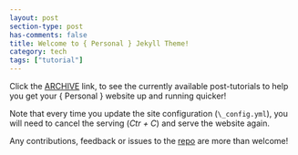 ```yaml
---
layout: post
section-type: post
has-comments: false
title: Welcome to { Personal } Jekyll Theme!
category: tech
tags: ["tutorial"]
---
```


Click the [ARCHIVE]({{site.baseurl}}/blog) link, to see the currently available
post-tutorials to help you get your { Personal } website up and running quicker!

Note that every time you update the site configuration (`\_config.yml`), you
will need to cancel the serving (_Ctr + C_) and serve the website again.

Any contributions, feedback or issues to the
[repo](https://github.com/le4ker/personal-jekyll-theme) are more than welcome!
